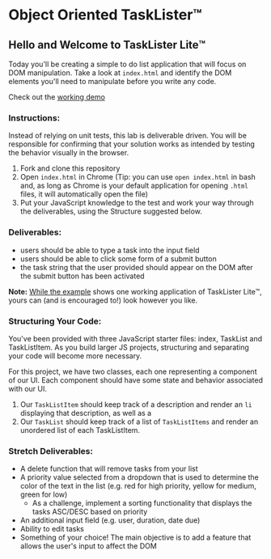 # Object Oriented TaskLister™️

## Hello and Welcome to TaskLister Lite™️

Today you'll be creating a simple to do list application that will focus on DOM manipulation. Take a look at `index.html` and identify the DOM elements you'll need to manipulate before you write any code.

Check out the [working demo][example]


### Instructions:

Instead of relying on unit tests, this lab is deliverable driven. You will be responsible for confirming that your solution works as intended by testing the behavior visually in the browser.

1. Fork and clone this repository
2. Open `index.html` in Chrome (Tip: you can use `open index.html` in bash and, as long as Chrome is your default application for opening `.html` files, it will automatically open the file)
3. Put your JavaScript knowledge to the test and work your way through the deliverables, using the Structure suggested below.

### Deliverables:

- users should be able to type a task into the input field
- users should be able to click some form of a submit button
- the task string that the user provided should appear on the DOM after the submit button has been activated

**Note:** [While the example][example] shows one working application of TaskLister Lite™️, yours can (and is encouraged to!) look however you like.


### Structuring Your Code:

You've been provided with three JavaScript starter files: index, TaskList and TaskListItem. As you build larger JS projects, structuring and separating your code will become more necessary.

For this project, we have two classes, each one representing a component of our UI. Each component should have some state and behavior associated with our UI.

1. Our `TaskListItem` should keep track of a description and render an `li` displaying that description, as well as a
2. Our `TaskList` should keep track of a list of `TaskListItems` and render an unordered list of each TaskListItem.


### Stretch Deliverables:

- A delete function that will remove tasks from your list
- A priority value selected from a dropdown that is used to determine the color of the text in the list (e.g. red for high priority, yellow for medium, green for low)
  - As a challenge, implement a sorting functionality that displays the tasks ASC/DESC based on priority
- An additional input field (e.g. user, duration, date due)
- Ability to edit tasks
- Something of your choice! The main objective is to add a feature that allows the user's input to affect the DOM

[example]: https://learn-co-curriculum.github.io/js-task-lister-lite/
